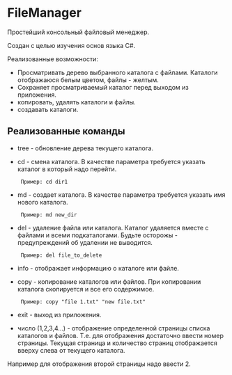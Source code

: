 # FileManager
Простейший консольный файловый менеджер.

Создан с целью изучения основ языка C#.

Реализованные возможности:

- Просматривать дерево выбранного каталога с файлами. Каталоги отображаюся белым цветом, файлы - желтым.
- Сохраняет просматриваемый каталог перед выходом из приложения.
- копировать, удалять каталоги и файлы.
- создавать каталоги.

## Реализованные команды

- tree - обновление дерева текущего каталога.
- cd - смена каталога. В качестве параметра требуется указать каталог в который надо перейти.

       Пример: cd dir1
- md - создает каталога. В качестве параметра требуется указать имя нового каталога.

       Пример: md new_dir
- del - удаление файла или каталога. Каталог удаляется вместе с файлами и всеми подкаталогами. Будьте осторожы - предупреждений об удалении не выводится.

       Пример: del file_to_delete
- info - отображает информацию о каталоге или файле.
- copy - копирование каталогов или файлов. При копировании каталога скопируется и все его содержимое. 

       Пример: copy "file 1.txt" "new file.txt"
- exit - выход из приложения.
- число (1,2,3,4...) - отображение определенной страницы списка каталогов и файлов. Т.е. для отображения достаточно ввести номер страницы.
Текущая страница и количество страниц отображается вверху слева от текущего каталога.

Например для отображения второй страницы надо ввести 2.


